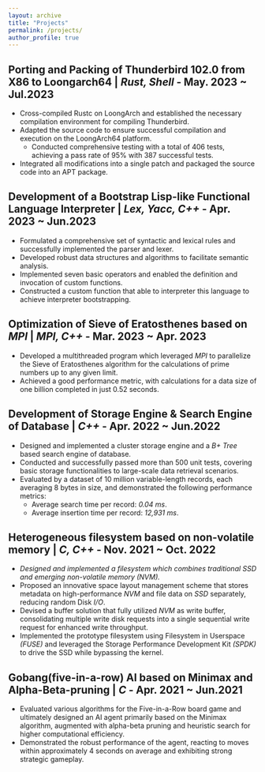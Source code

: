 ```yaml
---
layout: archive
title: "Projects"
permalink: /projects/
author_profile: true
---
```


## Porting and Packing of Thunderbird 102.0 from X86 to Loongarch64 \| *Rust, Shell* - May. 2023 ~ Jul.2023

* Cross-compiled Rustc on LoongArch and established the necessary compilation environment for compiling Thunderbird.
* Adapted the source code to ensure successful compilation and execution on the LoongArch64 platform.
  * Conducted comprehensive testing with a total of 406 tests, achieving a pass rate of 95\% with 387 successful tests.
* Integrated all modifications into a single patch and packaged the source code into an APT package.

## Development of a Bootstrap Lisp-like Functional Language Interpreter \| *Lex, Yacc, C++*  - Apr. 2023 ~ Jun.2023

* Formulated a comprehensive set of syntactic and lexical rules and successfully implemented the parser and lexer.
* Developed robust data structures and algorithms to facilitate semantic analysis.
* Implemented seven basic operators and enabled the definition and invocation of custom functions.
* Constructed a custom function that able to interpreter this language to achieve interpreter bootstrapping.

## Optimization of Sieve of Eratosthenes based on *MPI* \| *MPI, C++* - Mar. 2023 ~ Apr. 2023
* Developed a multithreaded program which leveraged *MPI* to parallelize the Sieve of Eratosthenes algorithm for the calculations of prime numbers up to any given limit.
* Achieved a good performance metric, with calculations for a data size of one billion completed in just 0.52 seconds.



## Development of Storage Engine & Search Engine of Database \| *C++* - Apr. 2022 ~ Jun.2022
* Designed and implemented a cluster storage engine and a *B+ Tree* based search engine of database.
* Conducted and successfully passed more than 500 unit tests, covering basic storage functionalities to large-scale data retrieval scenarios.
* Evaluated by a dataset of 10 million variable-length records, each averaging 8 bytes in size, and demonstrated the following performance metrics: 
  * Average search time per record: *0.04 ms*.
  * Average insertion time per record: *12,931 ms*.

## Heterogeneous filesystem based on non-volatile memory \| *C, C++* - Nov. 2021 ~ Oct. 2022
* *Designed and implemented a filesystem which combines traditional SSD and emerging non-volatile memory (NVM).*
* Proposed an innovative space layout management scheme that stores metadata on high-performance *NVM* and file data on *SSD* separately, reducing random Disk *I/O*.
* Devised a buffer solution that fully utilized *NVM* as write buffer, consolidating multiple write disk requests into a single sequential write request for enhanced write throughput.
* Implemented the prototype filesystem using Filesystem in Userspace *(FUSE)* and leveraged the Storage Performance Development Kit *(SPDK)* to drive the SSD while bypassing the kernel.

## Gobang(five-in-a-row) AI based on Minimax and Alpha-Beta-pruning \| *C* - Apr. 2021 ~ Jun.2021
* Evaluated various algorithms for the Five-in-a-Row board game and ultimately designed an AI agent primarily based on the Minimax algorithm, augmented with alpha-beta pruning and heuristic search for higher computational efficiency.
* Demonstrated the robust performance of the agent, reacting to moves within approximately 4 seconds on average and exhibiting strong strategic gameplay.
